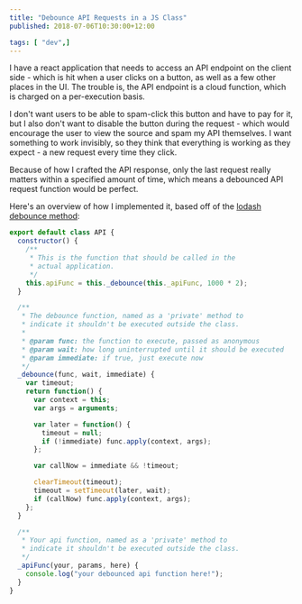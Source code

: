 ```yaml
---
title: "Debounce API Requests in a JS Class"
published: 2018-07-06T10:30:00+12:00

tags: [ "dev",]
---
```


I have a react application that needs to access an API endpoint on the client side - which is hit when a user clicks on a button, as well as a few other places in the UI. The trouble is, the API endpoint is a cloud function, which is charged on a per-execution basis.

I don't want users to be able to spam-click this button and have to pay for it, but I also don't want to disable the button during the request - which would encourage the user to view the source and spam my API themselves. I want something to work invisibly, so they think that everything is working as they expect - a new request every time they click.

Because of how I crafted the API response, only the last request really matters within a specified amount of time, which means a debounced API request function would be perfect.

Here's an overview of how I implemented it, based off of the [lodash debounce method](https://github.com/lodash/lodash/blob/master/debounce.js):

```js
export default class API {
  constructor() {
    /**
     * This is the function that should be called in the
     * actual application.
     */
    this.apiFunc = this._debounce(this._apiFunc, 1000 * 2);
  }

  /**
   * The debounce function, named as a 'private' method to
   * indicate it shouldn't be executed outside the class.
   *
   * @param func: the function to execute, passed as anonymous
   * @param wait: how long uninterrupted until it should be executed
   * @param immediate: if true, just execute now
   */
  _debounce(func, wait, immediate) {
    var timeout;
    return function() {
      var context = this;
      var args = arguments;

      var later = function() {
        timeout = null;
        if (!immediate) func.apply(context, args);
      };

      var callNow = immediate && !timeout;

      clearTimeout(timeout);
      timeout = setTimeout(later, wait);
      if (callNow) func.apply(context, args);
    };
  }

  /**
   * Your api function, named as a 'private' method to
   * indicate it shouldn't be executed outside the class.
   */
  _apiFunc(your, params, here) {
    console.log("your debounced api function here!");
  }
}
```